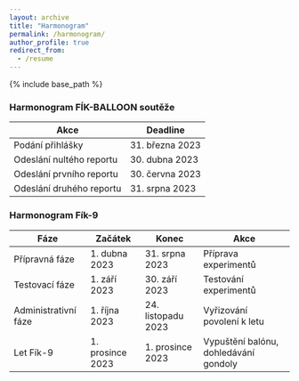 ```yaml
---
layout: archive
title: "Harmonogram"
permalink: /harmonogram/
author_profile: true
redirect_from:
  - /resume
---
```


{% include base_path %}

### Harmonogram FÍK-BALLOON soutěže

| Akce                        | Deadline          |
| --------------------------- | ----------------- |
| Podání přihlášky            | 31. března 2023   |
| Odeslání nultého reportu    | 30. dubna 2023    |
| Odeslání prvního reportu    | 30. června 2023   |
| Odeslání druhého reportu    | 31. srpna 2023    |

### Harmonogram Fík-9

| Fáze                        | Začátek            | Konec              | Akce                                  |
| --------------------------- | -----------------  | ------------------ | ------------------------------------- |
| Přípravná fáze              | 1. dubna 2023      | 31. srpna 2023     | Příprava experimentů                  |
| Testovací fáze              | 1. září 2023       | 30. září 2023      | Testování experimentů                 |
| Administrativní fáze        | 1. října 2023      | 24. listopadu 2023 | Vyřizování povolení k letu            |
| Let Fík-9                   | 1. prosince 2023   | 1. prosince 2023   | Vypuštění balónu, dohledávání gondoly |
